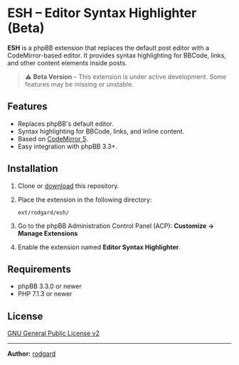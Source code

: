 # ESH – Editor Syntax Highlighter (Beta)

**ESH** is a phpBB extension that replaces the default post editor with a CodeMirror-based editor. It provides syntax highlighting for BBCode, links, and other content elements inside posts.

> ⚠️ **Beta Version** – This extension is under active development. Some features may be missing or unstable.

## Features

- Replaces phpBB's default editor.
- Syntax highlighting for BBCode, links, and inline content.
- Based on [CodeMirror 5](https://codemirror.net/5/).
- Easy integration with phpBB 3.3+.

## Installation

1. Clone or [download](https://github.com/rodgard/esh/archive/refs/tags/0.1.0.zip) this repository.
2. Place the extension in the following directory:

       ext/rodgard/esh/

3. Go to the phpBB Administration Control Panel (ACP):
   **Customize → Manage Extensions**
4. Enable the extension named **Editor Syntax Highlighter**.

## Requirements

- phpBB 3.3.0 or newer
- PHP 7.1.3 or newer

## License

[GNU General Public License v2](http://opensource.org/licenses/GPL-2.0)

---

**Author:** [rodgard](https://github.com/rodgard)